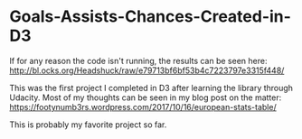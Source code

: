 # Goals-Assists-Chances-Created-in-D3

If for any reason the code isn't running, the results can be seen here: http://bl.ocks.org/Headshuck/raw/e79713bf6bf53b4c7223797e3315f448/

This was the first project I completed in D3 after learning the library through Udacity. Most of my thoughts can be seen in my blog post on the matter: https://footynumb3rs.wordpress.com/2017/10/16/european-stats-table/

This is probably my favorite project so far. 
